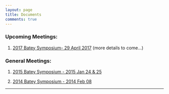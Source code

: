 ```yaml
---
layout: page
title: Documents
comments: true
---
```


### Upcoming Meetings:

1. [2017 Batey Symposium- 29 April 2017](meetings/2017-04-29-batey-symposium/) (more details to come...)

### General Meetings:

1. [2015 Batey Symposium - 2015 Jan 24 & 25](meetings/2015-01-24-batey-symposium/)

1. [2014 Batey Symposium - 2014 Feb 08](meetings/2014-02-08-batey-symposium/)


---
